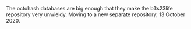 The octohash databases are big enough that they make the b3s23life repository very unwieldy.  Moving to a new separate repository, 13 October 2020.
